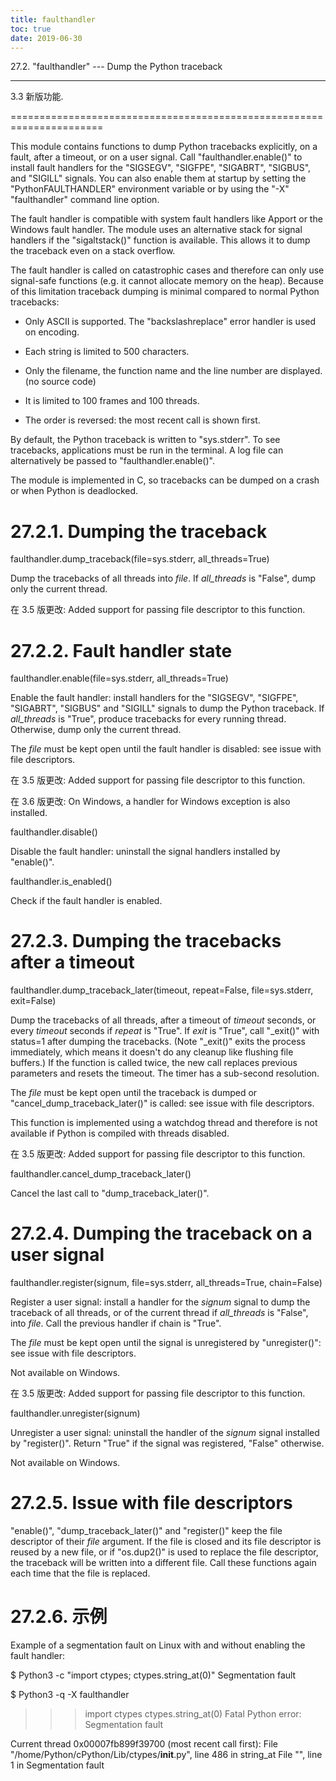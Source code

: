 ```yaml
---
title: faulthandler
toc: true
date: 2019-06-30
---
```

27.2. "faulthandler" --- Dump the Python traceback
**************************************************

3.3 新版功能.

======================================================================

This module contains functions to dump Python tracebacks explicitly,
on a fault, after a timeout, or on a user signal. Call
"faulthandler.enable()" to install fault handlers for the "SIGSEGV",
"SIGFPE", "SIGABRT", "SIGBUS", and "SIGILL" signals. You can also
enable them at startup by setting the "PythonFAULTHANDLER" environment
variable or by using the "-X" "faulthandler" command line option.

The fault handler is compatible with system fault handlers like Apport
or the Windows fault handler. The module uses an alternative stack for
signal handlers if the "sigaltstack()" function is available. This
allows it to dump the traceback even on a stack overflow.

The fault handler is called on catastrophic cases and therefore can
only use signal-safe functions (e.g. it cannot allocate memory on the
heap). Because of this limitation traceback dumping is minimal
compared to normal Python tracebacks:

* Only ASCII is supported. The "backslashreplace" error handler is
  used on encoding.

* Each string is limited to 500 characters.

* Only the filename, the function name and the line number are
  displayed. (no source code)

* It is limited to 100 frames and 100 threads.

* The order is reversed: the most recent call is shown first.

By default, the Python traceback is written to "sys.stderr". To see
tracebacks, applications must be run in the terminal. A log file can
alternatively be passed to "faulthandler.enable()".

The module is implemented in C, so tracebacks can be dumped on a crash
or when Python is deadlocked.


27.2.1. Dumping the traceback
=============================

faulthandler.dump_traceback(file=sys.stderr, all_threads=True)

   Dump the tracebacks of all threads into *file*. If *all_threads* is
   "False", dump only the current thread.

   在 3.5 版更改: Added support for passing file descriptor to this
   function.


27.2.2. Fault handler state
===========================

faulthandler.enable(file=sys.stderr, all_threads=True)

   Enable the fault handler: install handlers for the "SIGSEGV",
   "SIGFPE", "SIGABRT", "SIGBUS" and "SIGILL" signals to dump the
   Python traceback. If *all_threads* is "True", produce tracebacks
   for every running thread. Otherwise, dump only the current thread.

   The *file* must be kept open until the fault handler is disabled:
   see issue with file descriptors.

   在 3.5 版更改: Added support for passing file descriptor to this
   function.

   在 3.6 版更改: On Windows, a handler for Windows exception is also
   installed.

faulthandler.disable()

   Disable the fault handler: uninstall the signal handlers installed
   by "enable()".

faulthandler.is_enabled()

   Check if the fault handler is enabled.


27.2.3. Dumping the tracebacks after a timeout
==============================================

faulthandler.dump_traceback_later(timeout, repeat=False, file=sys.stderr, exit=False)

   Dump the tracebacks of all threads, after a timeout of *timeout*
   seconds, or every *timeout* seconds if *repeat* is "True".  If
   *exit* is "True", call "_exit()" with status=1 after dumping the
   tracebacks.  (Note "_exit()" exits the process immediately, which
   means it doesn't do any cleanup like flushing file buffers.) If the
   function is called twice, the new call replaces previous parameters
   and resets the timeout. The timer has a sub-second resolution.

   The *file* must be kept open until the traceback is dumped or
   "cancel_dump_traceback_later()" is called: see issue with file
   descriptors.

   This function is implemented using a watchdog thread and therefore
   is not available if Python is compiled with threads disabled.

   在 3.5 版更改: Added support for passing file descriptor to this
   function.

faulthandler.cancel_dump_traceback_later()

   Cancel the last call to "dump_traceback_later()".


27.2.4. Dumping the traceback on a user signal
==============================================

faulthandler.register(signum, file=sys.stderr, all_threads=True, chain=False)

   Register a user signal: install a handler for the *signum* signal
   to dump the traceback of all threads, or of the current thread if
   *all_threads* is "False", into *file*. Call the previous handler if
   chain is "True".

   The *file* must be kept open until the signal is unregistered by
   "unregister()": see issue with file descriptors.

   Not available on Windows.

   在 3.5 版更改: Added support for passing file descriptor to this
   function.

faulthandler.unregister(signum)

   Unregister a user signal: uninstall the handler of the *signum*
   signal installed by "register()". Return "True" if the signal was
   registered, "False" otherwise.

   Not available on Windows.


27.2.5. Issue with file descriptors
===================================

"enable()", "dump_traceback_later()" and "register()" keep the file
descriptor of their *file* argument. If the file is closed and its
file descriptor is reused by a new file, or if "os.dup2()" is used to
replace the file descriptor, the traceback will be written into a
different file. Call these functions again each time that the file is
replaced.


27.2.6. 示例
============

Example of a segmentation fault on Linux with and without enabling the
fault handler:

   $ Python3 -c "import ctypes; ctypes.string_at(0)"
   Segmentation fault

   $ Python3 -q -X faulthandler
   >>> import ctypes
   >>> ctypes.string_at(0)
   Fatal Python error: Segmentation fault

   Current thread 0x00007fb899f39700 (most recent call first):
     File "/home/Python/cPython/Lib/ctypes/__init__.py", line 486 in string_at
     File "<stdin>", line 1 in <module>
   Segmentation fault
